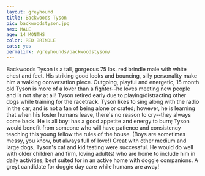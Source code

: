 ```yaml
---
layout: greyhound
title: Backwoods Tyson
pic: backwoodstyson.jpg
sex: MALE
age: 14 MONTHS
color: RED BRINDLE
cats: yes
permalink: /greyhounds/backwoodstyson/
---
```



Backwoods Tyson is a tall, gorgeous 75 lbs. red brindle male with white chest and feet.  His striking good looks and
bouncing, silly personality make him a walking conversation piece.  Outgoing, playful and energetic, 15 month old Tyson
is more of a lover than a fighter--he loves meeting new people and is not shy at all!   Tyson retired early due to
playing/distracting other dogs while training for the racetrack.  Tyson likes to sing along with the radio in the car,
and is not a fan of being alone or crated; however, he is learning that when his foster humans leave, there's no reason
to cry--they always come back.  He is all boy: has a good appetite and energy to burn; Tyson would benefit from someone
who will have patience and consistency teaching this young fellow the rules of the house.  (Boys are sometimes messy,
you know, but always full of love!)  Great with other medium and large dogs, Tyson's cat and kid testing were
successful.  He would do well with older children and firm, loving adult(s) who are home to include him in daily
activities; best suited for in an active home with doggie companions.  A greyt candidate for doggie day care while
humans are away!
